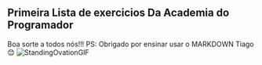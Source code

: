 ## Primeira Lista de exercicios Da Academia do Programador
Boa sorte a todos nós!!!
PS: Obrigado por ensinar usar o MARKDOWN Tiago 😊
![StandingOvationGIF](https://github.com/AdrianoPereiraRibeiro/ListaDeExercicios01/assets/161324428/d0f41087-9832-457f-8cbf-90dc3149d28a)
